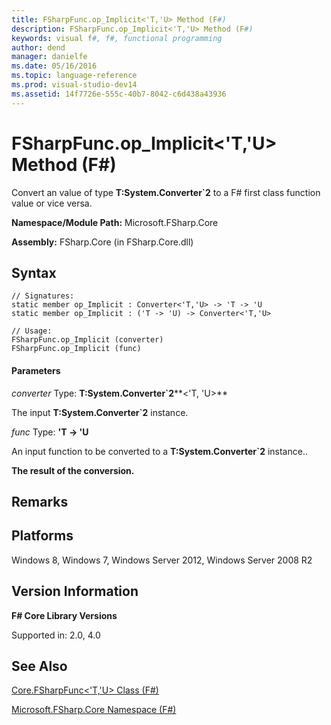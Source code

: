 ```yaml
---
title: FSharpFunc.op_Implicit<'T,'U> Method (F#)
description: FSharpFunc.op_Implicit<'T,'U> Method (F#)
keywords: visual f#, f#, functional programming
author: dend
manager: danielfe
ms.date: 05/16/2016
ms.topic: language-reference
ms.prod: visual-studio-dev14
ms.assetid: 14f7726e-555c-40b7-8042-c6d438a43936 
---
```


# FSharpFunc.op_Implicit<'T,'U> Method (F#)

Convert an value of type **T:System.Converter&#96;2** to a F# first class function value or vice versa.

**Namespace/Module Path:** Microsoft.FSharp.Core

**Assembly:** FSharp.Core (in FSharp.Core.dll)


## Syntax

```
// Signatures:
static member op_Implicit : Converter<'T,'U> -> 'T -> 'U
static member op_Implicit : ('T -> 'U) -> Converter<'T,'U>

// Usage:
FSharpFunc.op_Implicit (converter)
FSharpFunc.op_Implicit (func)
```

#### Parameters
*converter*
Type: **T:System.Converter&#96;2****&lt;'T,                                                                                       'U&gt;**


The input **T:System.Converter&#96;2** instance.


*func*
Type: **'T -&gt; 'U**


An input function to be converted to a **T:System.Converter&#96;2** instance..



**The result of the conversion.**
## Remarks

## Platforms
Windows 8, Windows 7, Windows Server 2012, Windows Server 2008 R2


## Version Information
**F# Core Library Versions**

Supported in: 2.0, 4.0




## See Also
[Core.FSharpFunc&#60;'T,'U&#62; Class &#40;F&#35;&#41;](Core.FSharpFunc%5B%27T%2C%27U%5D-Class-%5BFSharp%5D.md)

[Microsoft.FSharp.Core Namespace &#40;F&#35;&#41;](Microsoft.FSharp.Core-Namespace-%5BFSharp%5D.md)

